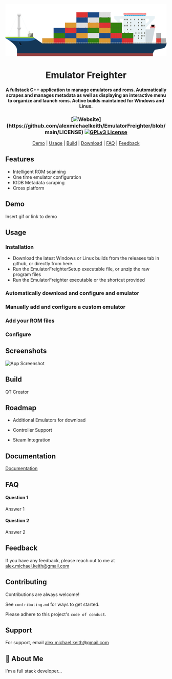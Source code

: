 
<p align="center">
  <img src="config/images/Freighter.png">
</p>

<h1 align="center">
Emulator Freighter
</h1>


<h4 align="center">
A fullstack C++ application to manage emulators and roms. Automatically scrapes and manages metadata as well as displaying an interactive menu to organize and launch roms. Active builds maintained for Windows and Linux.

<h4>

<h3 align="center">

[![Website](https://img.shields.io/apm/l/atomic-design-ui.svg?)](https://github.com/alexmichaelkeith/EmulatorFreighter/blob/main/LICENSE)
[![GPLv3 License](https://img.shields.io/badge/License-GPL%20v3-yellow.svg)](https://github.com/alexmichaelkeith/EmulatorFreighter/blob/main/LICENSE)
</h3>
  
  
<p align="center">
  <a href="#demo">Demo</a> |
  <a href="#usage">Usage</a> |
  <a href="#build">Build</a> |
  <a href="#roadmap">Download</a> |
  <a href="#faq">FAQ</a> |
  <a href="#feedback">Feedback</a>
</p>
  

## Features

- Intelligent ROM scanning
- One time emulator configuration
- IGDB Metadata scraping
- Cross platform


## Demo

Insert gif or link to demo


## Usage

### Installation

* Download the latest Windows or Linux builds from the releases tab in github, or directly from here.
* Run the EmulatorFreighterSetup executable file, or unzip the raw program files
* Run the EmulatorFreighter executable or the shortcut provided

### Automatically download and configure and emulator

### Manually add and configure a custom emulator

### Add your ROM files

### Configure
## Screenshots

![App Screenshot](https://via.placeholder.com/468x300?text=App+Screenshot+Here)


## Build
  
QT Creator

    
## Roadmap

- Additional Emulators for download
  
- Controller Support
  
- Steam Integration

  
## Documentation

[Documentation](https://alexmichaelkeith.com/EmulatorFreighter)


## FAQ

#### Question 1

Answer 1

#### Question 2

Answer 2

## Feedback

If you have any feedback, please reach out to me at alex.michael.keith@gmail.com


## Contributing

Contributions are always welcome!

See `contributing.md` for ways to get started.

Please adhere to this project's `code of conduct`.


## Support

For support, email alex.michael.keith@gmail.com


## 🚀 About Me
I'm a full stack developer...

